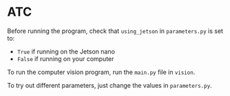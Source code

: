 # ATC

Before running the program, check that `using_jetson` in `parameters.py` is set to:
-  `True` if running on the Jetson nano
-  `False` if running on your computer

To run the computer vision program, run the `main.py` file in `vision`.

To try out different parameters, just change the values in `parameters.py`.

